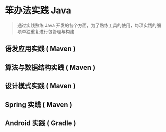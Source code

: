 # 笨办法实践 Java 

> 通过实践熟练 Java 开发的各个方面，为了熟练工具的使用，每项实践的细项单独重复进行包管理与构建


## 语发应用实践 ( Maven )
## 算法与数据结构实践 ( Maven )
## 设计模式实践 ( Maven )
## Spring 实践 ( Maven )
## Android 实践 ( Gradle )